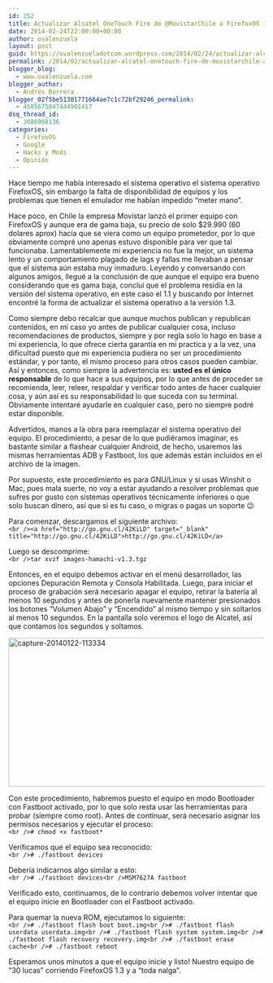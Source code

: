 ```yaml
---
id: 252
title: Actualizar Alcatel OneTouch Fire de @MovistarChile a FirefoxOS 1.3
date: 2014-02-24T22:00:00+00:00
author: ovalenzuela
layout: post
guid: https://ovalenzueladotcom.wordpress.com/2014/02/24/actualizar-alcatel-onetouch-fire-de-movistarchile-a-firefoxos-1-3
permalink: /2014/02/actualizar-alcatel-onetouch-fire-de-movistarchile-a-firefoxos-1-3.html
blogger_blog:
  - www.ovalenzuela.com
blogger_author:
  - Andrés Barrera
blogger_02f5be51301771664ae7c1c72bf29246_permalink:
  - 4585675047444901417
dsq_thread_id:
  - 3086968136
categories:
  - FirefoxOS
  - Google
  - Hacks y Mods
  - Opinión
---
```

Hace tiempo me había interesado el sistema operativo el sistema operativo FirefoxOS, sin embargo la falta de disponibilidad de equipos y los problemas que tienen el emulador me habían impedido &#8220;meter mano&#8221;.

Hace poco, en Chile la empresa Movistar lanzó el primer equipo con FirefoxOS y aunque era de gama baja, su precio de solo $29.990 (60 dolares aprox) hacía que se viera como un equipo prometedor, por lo que obviamente compré uno apenas estuvo disponible para ver que tal funcionaba. Lamentablemente mi experiencia no fue la mejor, un sistema lento y un comportamiento plagado de lags y fallas me llevaban a pensar que el sistema aún estaba muy inmaduro. Leyendo y conversando con algunos amigos, llegué a la conclusión de que aunque el equipo era bueno considerando que es gama baja, concluí que el problema residía en la versión del sistema operativo, en este caso el 1.1 y buscando por Internet encontré la forma de actualizar el sistema operativo a la versión 1.3.

Como siempre debo recalcar que aunque muchos publican y republican contenidos, en mi caso yo antes de publicar cualquier cosa, incluso recomendaciones de productos, siempre y por regla solo lo hago en base a mi experiencia, lo que ofrece cierta garantía en mi practica y a la vez, una dificultad puesto que mi experiencia pudiera no ser un procedimiento estándar, y por tanto, el mismo proceso para otros casos pueden cambiar. Así y entonces, como siempre la advertencia es: **usted es el único responsable** de lo que hace a sus equipos, por lo que antes de proceder se recomienda, leer, releer, respaldar y verificar todo antes de hacer cualquier cosa, y aún así es su responsabilidad lo que suceda con su terminal. Obviamente intentaré ayudarle en cualquier caso, pero no siempre podré estar disponible.

Advertidos, manos a la obra para reemplazar el sistema operativo del equipo. El procedimiento, a pesar de lo que pudiéramos imaginar, es bastante similar a flashear cualquier Android, de hecho, usaremos las mismas herramientas ADB y Fastboot, los que además están incluidos en el archivo de la imagen.

Por supuesto, este procedimiento es para GNU/Linux y si usas Winshit o Mac, pues mala suerte, no voy a estar ayudando a resolver problemas que sufres por gusto con sistemas operativos técnicamente inferiores o que solo buscan dinero, así que si es tu caso, o migras o pagas un soporte 😉

Para comenzar, descargamos el siguiente archivo:  
`<br /><a href="http://go.gnu.cl/42KiLD" target="_blank" title="http://go.gnu.cl/42KiLD">http://go.gnu.cl/42KiLD</a>`

Luego se descomprime:  
`<br />tar xvzf images-hamachi-v1.3.tgz`

Entonces, en el equipo debemos activar en el menú desarrollador, las opciones Depuración Remota y Consola Habilitada. Luego, para iniciar el proceso de grabación será necesario apagar el equipo, retirar la batería al menos 10 segundos y antes de ponerla nuevamente mantener presionados los botones &#8220;Volumen Abajo&#8221; y &#8220;Encendido&#8221; al mismo tiempo y sin soltarlos al menos 10 segundos. En la pantalla solo veremos el logo de Alcatel, así que contamos los segundos y soltamos.

[<img alt="capture-20140122-113334" class="alignnone size-full wp-image-2529" src="http://ovalenzuela.com/wp-content/uploads/2014/02/capture-20140122-113334.png" height="293" width="777" />](http://ovalenzuela.com/wp-content/uploads/2014/02/capture-20140122-113334.png)

Con este procedimiento, habremos puesto el equipo en modo Bootloader con Fastboot activado, por lo que solo resta usar las herramientas para probar (siempre como root). Antes de continuar, será necesario asignar los permisos necesarios y ejecutar el proceso:  
`<br /># chmod +x fastboot*`

Verificamos que el equipo sea reconocido:  
`<br /># ./fastboot devices`

Debería indicarnos algo similar a esto:  
`<br /># ./fastboot devices<br />MSM7627A fastboot`

Verificado esto, continuamos, de lo contrario debemos volver intentar que el equipo inicie en Bootloader con el Fastboot activado.

Para quemar la nueva ROM, ejecutamos lo siguiente:  
`<br /># ./fastboot flash boot boot.img<br /># ./fastboot flash userdata userdata.img<br /># ./fastboot flash system system.img<br /># ./fastboot flash recovery recovery.img<br /># ./fastboot erase cache<br /># ./fastboot reboot`

Esperamos unos minutos a que el equipo inicie y listo! Nuestro equipo de &#8220;30 lucas&#8221; corriendo FirefoxOS 1.3 y a &#8220;toda nalga&#8221;.
